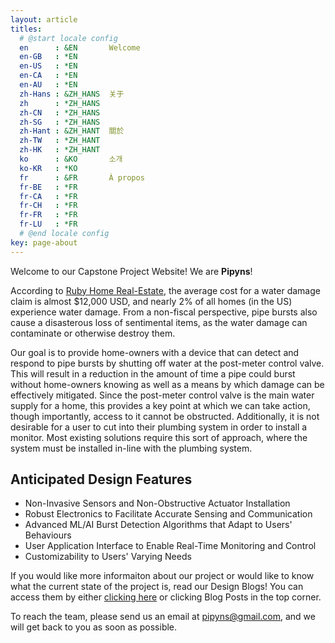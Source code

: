```yaml
---
layout: article
titles:
  # @start locale config
  en      : &EN       Welcome
  en-GB   : *EN
  en-US   : *EN
  en-CA   : *EN
  en-AU   : *EN
  zh-Hans : &ZH_HANS  关于
  zh      : *ZH_HANS
  zh-CN   : *ZH_HANS
  zh-SG   : *ZH_HANS
  zh-Hant : &ZH_HANT  關於
  zh-TW   : *ZH_HANT
  zh-HK   : *ZH_HANT
  ko      : &KO       소개
  ko-KR   : *KO
  fr      : &FR       À propos
  fr-BE   : *FR
  fr-CA   : *FR
  fr-CH   : *FR
  fr-FR   : *FR
  fr-LU   : *FR
  # @end locale config
key: page-about
---
```


Welcome to our Capstone Project Website! We are **Pipyns**!

According to [Ruby Home Real-Estate](https://www.rubyhome.com/blog/water-damage-stats/), the average cost for a water damage claim is almost $12,000 USD, and nearly 2% of all homes (in the US) experience water damage. From a non-fiscal perspective, pipe bursts also cause a disasterous loss of sentimental items, as the water damage can contaminate or otherwise destroy them.

Our goal is to provide home-owners with a device that can detect and respond to pipe bursts by shutting off water at the post-meter control valve. This will result in a reduction in the amount of time a pipe could burst without home-owners knowing as well as a means by which damage can be effectively mitigated. Since the post-meter control valve is the main water supply for a home, this provides a key point at which we can take action, though importantly, access to it cannot be obstructed. Additionally, it is not desirable for a user to cut into their plumbing system in order to install a monitor. Most existing solutions require this sort of approach, where the system must be installed in-line with the plumbing system.

## Anticipated Design Features

- Non-Invasive Sensors and Non-Obstructive Actuator Installation
- Robust Electronics to Facilitate Accurate Sensing and Communication
- Advanced ML/AI Burst Detection Algorithms that Adapt to Users' Behaviours
- User Application Interface to Enable Real-Time Monitoring and Control
- Customizability to Users' Varying Needs

If you would like more informaiton about our project or would like to know what the current state of the project is, read our Design Blogs! You can access them by either [clicking here](https://pipyns.github.io/blog/) or clicking Blog Posts in the top corner.

To reach the team, please send us an email at pipyns@gmail.com, and we will get back to you as soon as possible.